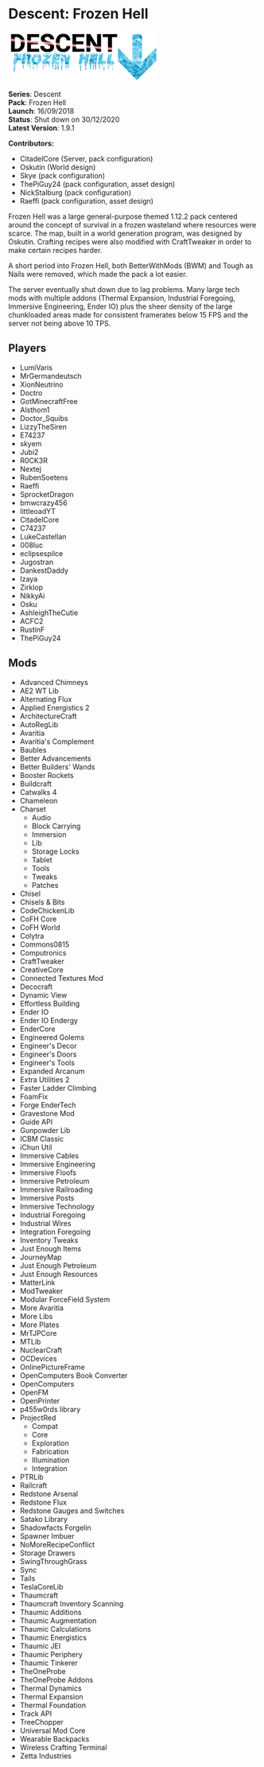 # Descent: Frozen Hell

<img src="icon.png" width="300" />

**Series**: Descent\
**Pack**: Frozen Hell\
**Launch**: 16/09/2018\
**Status**: Shut down on 30/12/2020\
**Latest Version**: 1.9.1

**Contributors:**
- CitadelCore (Server, pack configuration)
- Oskutin (World design)
- Skye (pack configuration)
- ThePiGuy24 (pack configuration, asset design)
- NickStalburg (pack configuration)
- Raeffi (pack configuration, asset design)

Frozen Hell was a large general-purpose themed 1.12.2 pack centered around the concept of survival in a frozen wasteland where resources were scarce. The map, built in a world generation program, was designed by Oskutin. Crafting recipes were also modified with CraftTweaker in order to make certain recipes harder.

A short period into Frozen Hell, both BetterWithMods (BWM) and Tough as Nails were removed, which made the pack a lot easier.

The server eventually shut down due to lag problems. Many large tech mods with multiple addons (Thermal Expansion, Industrial Foregoing, Immersive Engineering, Ender IO) plus the sheer density of the large chunkloaded areas made for consistent framerates below 15 FPS and the server not being above 10 TPS. 

## Players
- LumiVaris
- MrGermandeutsch
- XionNeutrino
- Doctro
- GotMinecraftFree
- Alsthom1
- Doctor_Squibs
- LizzyTheSiren
- E74237
- skyem
- Jubi2
- R0CK3R
- Nextej
- RubenSoetens
- Raeffi
- SprocketDragon
- bmwcrazy456
- littleoadYT
- CitadelCore
- C74237
- LukeCastellan
- 008luc
- eclipsespilce
- Jugostran
- DankestDaddy
- Izaya
- Zirklop
- NikkyAi
- Osku
- AshleighTheCutie
- ACFC2
- RustinF
- ThePiGuy24

## Mods
- Advanced Chimneys
- AE2 WT Lib
- Alternating Flux
- Applied Energistics 2
- ArchitectureCraft
- AutoRegLib
- Avaritia
- Avaritia's Complement
- Baubles
- Better Advancements
- Better Builders' Wands
- Booster Rockets
- Buildcraft
- Catwalks 4
- Chameleon
- Charset
    - Audio
    - Block Carrying
    - Immersion
    - Lib
    - Storage Locks
    - Tablet
    - Tools
    - Tweaks
    - Patches
- Chisel
- Chisels & Bits
- CodeChickenLib
- CoFH Core
- CoFH World
- Colytra
- Commons0815
- Computronics
- CraftTweaker
- CreativeCore
- Connected Textures Mod
- Decocraft
- Dynamic View
- Effortless Building
- Ender IO
- Ender IO Endergy
- EnderCore
- Engineered Golems
- Engineer's Decor
- Engineer's Doors
- Engineer's Tools
- Expanded Arcanum
- Extra Utilities 2
- Faster Ladder Climbing
- FoamFix
- Forge EnderTech
- Gravestone Mod
- Guide API
- Gunpowder Lib
- ICBM Classic
- iChun Util
- Immersive Cables
- Immersive Engineering
- Immersive Floofs
- Immersive Petroleum
- Immersive Railroading
- Immersive Posts
- Immersive Technology
- Industrial Foregoing
- Industrial Wires
- Integration Foregoing
- Inventory Tweaks
- Just Enough Items
- JourneyMap
- Just Enough Petroleum
- Just Enough Resources
- MatterLink
- ModTweaker
- Modular ForceField System
- More Avaritia
- More Libs
- More Plates
- MrTJPCore
- MTLib
- NuclearCraft
- OCDevices
- OnlinePictureFrame
- OpenComputers Book Converter
- OpenComputers
- OpenFM
- OpenPrinter
- p455w0rds library
- ProjectRed
    - Compat
    - Core
    - Exploration
    - Fabrication
    - Illumination
    - Integration
- PTRLib
- Railcraft
- Redstone Arsenal
- Redstone Flux
- Redstone Gauges and Switches
- Satako Library
- Shadowfacts Forgelin
- Spawner Imbuer
- NoMoreRecipeConflict
- Storage Drawers
- SwingThroughGrass
- Sync
- Tails
- TeslaCoreLib
- Thaumcraft
- Thaumcraft Inventory Scanning
- Thaumic Additions
- Thaumic Augmentation
- Thaumic Calculations
- Thaumic Energistics
- Thaumic JEI
- Thaumic Periphery
- Thaumic Tinkerer
- TheOneProbe
- TheOneProbe Addons
- Thermal Dynamics
- Thermal Expansion
- Thermal Foundation
- Track API
- TreeChopper
- Universal Mod Core
- Wearable Backpacks
- Wireless Crafting Terminal
- Zetta Industries
